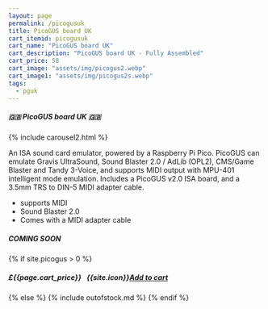 ```yaml
---
layout: page
permalink: /picogusuk
title: PicoGUS board UK
cart_itemid: picogusuk
cart_name: "PicoGUS board UK"
cart_description: "PicoGUS board UK - Fully Assembled"
cart_price: 58
cart_image: "assets/img/picogus2.webp"
cart_image1: "assets/img/picogus2s.webp"
tags: 
  - pguk
---
```


##### 🇬🇧 PicoGUS board UK 🇬🇧

{% include carousel2.html %}

An ISA sound card emulator, powered by a Raspberry Pi Pico. PicoGUS can emulate Gravis UltraSound, Sound Blaster 2.0 / AdLib (OPL2), CMS/Game Blaster and Tandy 3-Voice, and supports MIDI output with MPU-401 intelligent mode emulation. Includes a PicoGUS v2.0 ISA board, and a 3.5mm TRS to DIN-5 MIDI adapter cable.

* supports MIDI
* Sound Blaster 2.0
* Comes with a MIDI adapter cable

##### COMING SOON

{% if site.picogus > 0 %}
##### £{{page.cart_price}} &nbsp; {{site.icon}}[Add to cart](/cart#{{page.cart_itemid}})
{% else %}
{% include outofstock.md %}
{% endif %}